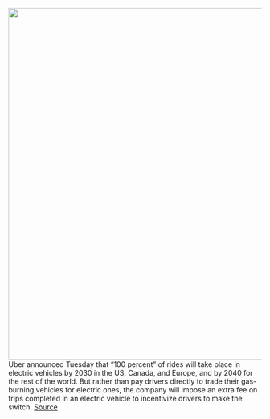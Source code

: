 <img src='https://cdn.vox-cdn.com/thumbor/vqM07fkDDqSCqZCGzzjB0Bi2aYY=/0x0:2040x1360/1200x800/filters:focal(857x517:1183x843)/cdn.vox-cdn.com/uploads/chorus_image/image/67370399/acastro_180927_1777_uber_0001.0.jpg' width='700px' /><br/>
Uber announced Tuesday that “100 percent” of rides will take place in electric vehicles by 2030 in the US, Canada, and Europe, and by 2040 for the rest of the world. But rather than pay drivers directly to trade their gas-burning vehicles for electric ones, the company will impose an extra fee on trips completed in an electric vehicle to incentivize drivers to make the switch.
<a href='https://www.theverge.com/2020/9/8/21427196/uber-promise-100-percent-electric-vehicle-ev-2030'> Source <a/>